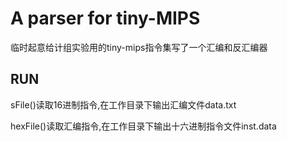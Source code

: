 # A parser for tiny-MIPS

临时起意给计组实验用的tiny-mips指令集写了一个汇编和反汇编器

## RUN

sFile()读取16进制指令,在工作目录下输出汇编文件data.txt

hexFile()读取汇编指令,在工作目录下输出十六进制指令文件inst.data